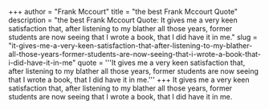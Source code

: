 +++
author = "Frank Mccourt"
title = "the best Frank Mccourt Quote"
description = "the best Frank Mccourt Quote: It gives me a very keen satisfaction that, after listening to my blather all those years, former students are now seeing that I wrote a book, that I did have it in me."
slug = "it-gives-me-a-very-keen-satisfaction-that-after-listening-to-my-blather-all-those-years-former-students-are-now-seeing-that-i-wrote-a-book-that-i-did-have-it-in-me"
quote = '''It gives me a very keen satisfaction that, after listening to my blather all those years, former students are now seeing that I wrote a book, that I did have it in me.'''
+++
It gives me a very keen satisfaction that, after listening to my blather all those years, former students are now seeing that I wrote a book, that I did have it in me.
